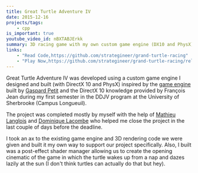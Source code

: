 ```yaml
---
title: Great Turtle Adventure IV
date: 2015-12-16
projects/tags:
    - cpp
is_important: true
youtube_video_id: nBXTABJErkk
summary: 3D racing game with my own custom game engine (DX10 and PhysX).
links:
    - "Read Code,https://github.com/strategineer/grand-turtle-racing"
    - "Play Now,https://github.com/strategineer/grand-turtle-racing/releases/tag/1.00"
---
```

Great Turtle Adventure IV was developed using a custom game engine I designed and built (with DirectX 10 and PhysX) inspired by the [game engine](https://github.com/DDJV-INF740/GameEngine-src) built by [Gaspard Petit](https://www.linkedin.com/in/gaspardpetit/) and the DirectX 10 knowledge provided by François Jean during my first semester in the DDJV program at the University of Sherbrooke (Campus Longueuil).

The project was completed mostly by myself with the help of [Mathieu Langlois](https://www.linkedin.com/in/mathieu-langlois-a019a1100) and [Dominique Lacombe](https://www.linkedin.com/in/lacombe-dominique/) who helped me close the project in the last couple of days before the deadline.

I took an ax to the existing game engine and 3D rendering code we were given and built it my own way to support our project specifically. Also, I built was a post-effect shader manager allowing us to create the opening cinematic of the game in which the turtle wakes up from a nap and dazes lazily at the sun (I don't think turtles can actually do that but hey).
